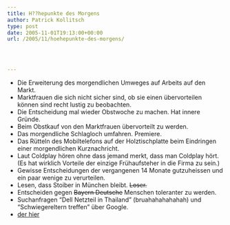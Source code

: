 ```yaml
---
title: H??hepunkte des Morgens
author: Patrick Kollitsch
type: post
date: 2005-11-01T19:13:00+00:00
url: /2005/11/hoehepunkte-des-morgens/




---
```

  * Die Erweiterung des morgendlichen Umweges auf Arbeits auf den Markt. 
  * Marktfrauen die sich nicht sicher sind, ob sie einen &uuml;bervorteilen k&ouml;nnen sind recht lustig zu beobachten. 
  * Die Entscheidung mal wieder Obstwoche zu machen. Hat innere Gr&uuml;nde.
  * Beim Obstkauf von den Marktfrauen &uuml;bervorteilt zu werden.
  * Das morgendliche Schlagloch umfahren. Premiere.
  * Das R&uuml;tteln des Mobiltelefons auf der Holztischplatte beim Eindringen einer morgendlichen Kurznachricht.
  * Laut Coldplay h&ouml;ren ohne dass jemand merkt, dass man Coldplay h&ouml;rt. (Es hat wirklich Vorteile der einzige Fr&uuml;haufsteher in die Firma zu sein.)
  * Gewisse Entscheidungen der vergangenen 14 Monate gutzuheissen und ein paar wenige zu verurteilen. 
  * Lesen, dass Stoiber in M&uuml;nchen bleibt. <del>Loser.</del>
  * Entscheiden gegen <del><del>Bayern</del> Deutsche</del> Menschen toleranter zu werden.
  * Suchanfragen &#8220;Dell Netzteil in Thailand&#8221; (bruahahahahahah) und &#8220;Schwiegereltern treffen&#8221; &uuml;ber Google.
  * [der hier][1]

 [1]: http://kollitsch.de/2005/11/02